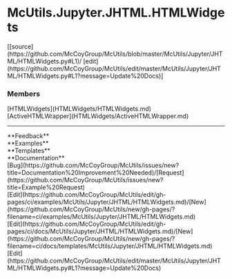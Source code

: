 # <a id="McUtils.Jupyter.JHTML.HTMLWidgets">McUtils.Jupyter.JHTML.HTMLWidgets</a> 
<div class="docs-source-link" markdown="1">
[[source](https://github.com/McCoyGroup/McUtils/blob/master/McUtils/Jupyter/JHTML/HTMLWidgets.py#L1)/
[edit](https://github.com/McCoyGroup/McUtils/edit/master/McUtils/Jupyter/JHTML/HTMLWidgets.py#L1?message=Update%20Docs)]
</div>
    


### Members
<div class="container alert alert-secondary bg-light">
  <div class="row">
   <div class="col" markdown="1">
[HTMLWidgets](HTMLWidgets/HTMLWidgets.md)   
</div>
   <div class="col" markdown="1">
[ActiveHTMLWrapper](HTMLWidgets/ActiveHTMLWrapper.md)   
</div>
   <div class="col" markdown="1">
   
</div>
</div>
</div>













---


<div markdown="1" class="text-secondary">
<div class="container">
  <div class="row">
   <div class="col" markdown="1">
**Feedback**   
</div>
   <div class="col" markdown="1">
**Examples**   
</div>
   <div class="col" markdown="1">
**Templates**   
</div>
   <div class="col" markdown="1">
**Documentation**   
</div>
   <div class="col" markdown="1">
   
</div>
   <div class="col" markdown="1">
   
</div>
   <div class="col" markdown="1">
   
</div>
</div>
  <div class="row">
   <div class="col" markdown="1">
[Bug](https://github.com/McCoyGroup/McUtils/issues/new?title=Documentation%20Improvement%20Needed)/[Request](https://github.com/McCoyGroup/McUtils/issues/new?title=Example%20Request)   
</div>
   <div class="col" markdown="1">
[Edit](https://github.com/McCoyGroup/McUtils/edit/gh-pages/ci/examples/McUtils/Jupyter/JHTML/HTMLWidgets.md)/[New](https://github.com/McCoyGroup/McUtils/new/gh-pages/?filename=ci/examples/McUtils/Jupyter/JHTML/HTMLWidgets.md)   
</div>
   <div class="col" markdown="1">
[Edit](https://github.com/McCoyGroup/McUtils/edit/gh-pages/ci/docs/McUtils/Jupyter/JHTML/HTMLWidgets.md)/[New](https://github.com/McCoyGroup/McUtils/new/gh-pages/?filename=ci/docs/templates/McUtils/Jupyter/JHTML/HTMLWidgets.md)   
</div>
   <div class="col" markdown="1">
[Edit](https://github.com/McCoyGroup/McUtils/edit/master/McUtils/Jupyter/JHTML/HTMLWidgets.py#L1?message=Update%20Docs)   
</div>
   <div class="col" markdown="1">
   
</div>
   <div class="col" markdown="1">
   
</div>
   <div class="col" markdown="1">
   
</div>
</div>
</div>
</div>